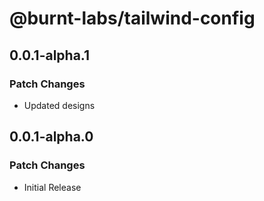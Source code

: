 # @burnt-labs/tailwind-config

## 0.0.1-alpha.1

### Patch Changes

- Updated designs

## 0.0.1-alpha.0

### Patch Changes

- Initial Release
